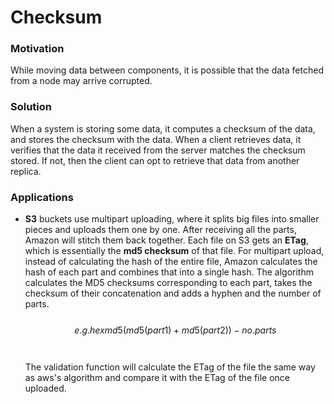# Checksum

### Motivation

While moving data between components, it is possible that the data fetched from a node may arrive corrupted.

### Solution

When a system is storing some data, it computes a checksum of the data, and stores the checksum with the data. When a client retrieves data, it verifies that the data it received from the server matches the checksum stored. If not, then the client can opt to retrieve that data from another replica.

### Applications

* **S3** buckets use multipart uploading, where it splits big files into smaller pieces and uploads them one by one. After receiving all the parts, Amazon will stitch them back together. Each file on S3 gets an **ETag**, which is essentially the **md5 checksum** of that file. For multipart upload, instead of calculating the hash of the entire file, Amazon calculates the hash of each part and combines that into a single hash. The algorithm calculates the MD5 checksums corresponding to each part, takes the checksum of their concatenation and adds a hyphen and the number of parts.\
  \
  $$e.g. hexmd5( md5( part1 ) + md5( part2 ) )-{  no.parts }$$\
  \
  The validation function will calculate the ETag of the file the same way as aws's algorithm and compare it with the ETag of the file once uploaded.
